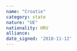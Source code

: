 ```yaml
---
name: "Croatie"
category: state
nature: "UE"
nationality: HRV
alliance: 
date_signed: '2018-11-12'
---
```

    